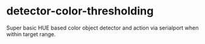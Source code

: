 # detector-color-thresholding

Super basic HUE based color object detector and action via serialport when within target range.
